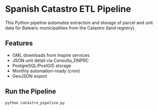 # Spanish Catastro ETL Pipeline

This Python pipeline automates extraction and storage of parcel and unit data for Balearic municipalities from the Catastro (land registry).

## Features

- GML downloads from Inspire services
- JSON unit detail via Consulta_DNPRC
- PostgreSQL/PostGIS storage
- Monthly automation-ready (cron)
- GeoJSON export

## Run the Pipeline
```bash
python catastro_pipeline.py

